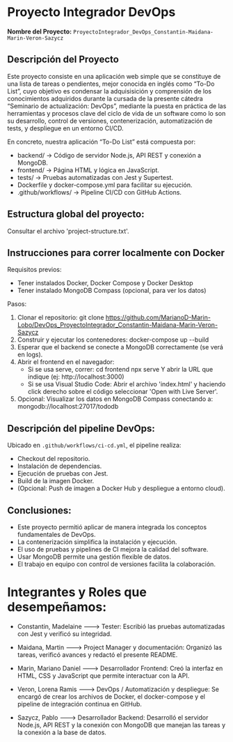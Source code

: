 # Proyecto Integrador DevOps

**Nombre del Proyecto:** `ProyectoIntegrador_DevOps_Constantin-Maidana-Marin-Veron-Sazycz`

## Descripción del Proyecto

Este proyecto consiste en una aplicación web simple que se constituye de una lista de tareas o pendientes, mejor conocida en inglés como “To-Do List”, cuyo objetivo es condensar la adquisisición y comprensión de los conocimientos adquiridos durante la cursada de la presente cátedra “Seminario de actualización: DevOps”, mediante la puesta en práctica de las herramientas y procesos clave del ciclo de vida de un software como lo son su desarrollo, control de versiones, contenerización, automatización de tests, y despliegue en un entorno CI/CD.

En concreto, nuestra aplicación “To-Do List” está compuesta por:
- backend/ -> Código de servidor Node.js, API REST y conexión a MongoDB.
- frontend/ -> Página HTML y lógica en JavaScript.
- tests/ -> Pruebas automatizadas con Jest y Supertest.
- Dockerfile y docker-compose.yml para facilitar su ejecución.
- .github/workflows/ -> Pipeline CI/CD con GitHub Actions.


## Estructura global del proyecto:

Consultar el archivo 'project-structure.txt'.



## Instrucciones para correr localmente con Docker

Requisitos previos:
-	Tener instalados Docker, Docker Compose y Docker Desktop
-	Tener instalado MongoDB Compass (opcional, para ver los datos)

Pasos:
1.	Clonar el repositorio: 
        git clone https://github.com/MarianoD-Marin-Lobo/DevOps_ProyectoIntegrador_Constantin-Maidana-Marin-Veron-Sazycz
2.	Construir y ejecutar los contenedores: 
        docker-compose up --build
3.	Esperar que el backend se conecte a MongoDB correctamente (se verá en logs).
4.	Abrir el frontend en el navegador:
    -	Si se usa serve, correr: 
            cd frontend
            npx serve
        Y abrir la URL que indique (ej: http://localhost:3000)
    -	Si se usa Visual Studio Code: 
            Abrir el archivo 'index.html' y haciendo click derecho sobre el código seleccionar 'Open with Live Server'.
5.	Opcional: Visualizar los datos en MongoDB Compass conectando a:
        mongodb://localhost:27017/tododb



## Descripción del pipeline DevOps:

Ubicado en `.github/workflows/ci-cd.yml`, el pipeline realiza:
- Checkout del repositorio.
- Instalación de dependencias.
- Ejecución de pruebas con Jest.
- Build de la imagen Docker.
- (Opcional: Push de imagen a Docker Hub y despliegue a entorno cloud).



## Conclusiones:

- Este proyecto permitió aplicar de manera integrada los conceptos fundamentales de DevOps.
- La contenerización simplifica la instalación y ejecución.
- El uso de pruebas y pipelines de CI mejora la calidad del software.
- Usar MongoDB permite una gestión flexible de datos.
- El trabajo en equipo con control de versiones facilita la colaboración.




# Integrantes y Roles que desempeñamos:

- Constantin, Madelaine ---> Tester: Escribió las pruebas automatizadas con Jest y verificó su integridad.

- Maidana, Martin ---> Project Manager y documentación: Organizó las tareas, verificó avances y redactó el presente README.

- Marin, Mariano Daniel ---> Desarrollador Frontend: Creó la interfaz en HTML, CSS y JavaScript que permite interactuar con la API.

- Veron, Lorena Ramis ---> DevOps / Automatización y despliegue: Se encargó de crear los archivos de Docker, el docker-compose y el pipeline de integración continua en GitHub.

- Sazycz, Pablo ---> Desarrollador Backend: Desarrolló el servidor Node.js, API REST y la conexión con MongoDB que manejan las tareas y la conexión a la base de datos.